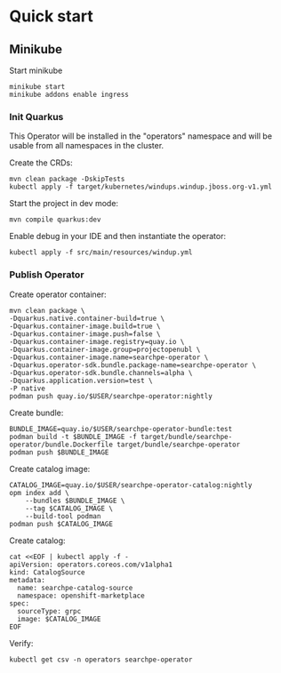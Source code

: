# Quick start

## Minikube

Start minikube

```shell
minikube start
minikube addons enable ingress
```

### Init Quarkus

This Operator will be installed in the "operators" namespace and will be usable from all namespaces in the cluster.

Create the CRDs:

```shell
mvn clean package -DskipTests
kubectl apply -f target/kubernetes/windups.windup.jboss.org-v1.yml
```

Start the project in dev mode:

```shell
mvn compile quarkus:dev
```

Enable debug in your IDE and then instantiate the operator:

```shell
kubectl apply -f src/main/resources/windup.yml
```

### Publish Operator

Create operator container:

```shell
mvn clean package \
-Dquarkus.native.container-build=true \
-Dquarkus.container-image.build=true \
-Dquarkus.container-image.push=false \
-Dquarkus.container-image.registry=quay.io \
-Dquarkus.container-image.group=projectopenubl \
-Dquarkus.container-image.name=searchpe-operator \
-Dquarkus.operator-sdk.bundle.package-name=searchpe-operator \
-Dquarkus.operator-sdk.bundle.channels=alpha \
-Dquarkus.application.version=test \
-P native
podman push quay.io/$USER/searchpe-operator:nightly
```

Create bundle:

```shell
BUNDLE_IMAGE=quay.io/$USER/searchpe-operator-bundle:test
podman build -t $BUNDLE_IMAGE -f target/bundle/searchpe-operator/bundle.Dockerfile target/bundle/searchpe-operator
podman push $BUNDLE_IMAGE
```

Create catalog image:

```shell
CATALOG_IMAGE=quay.io/$USER/searchpe-operator-catalog:nightly
opm index add \
    --bundles $BUNDLE_IMAGE \
    --tag $CATALOG_IMAGE \
    --build-tool podman
podman push $CATALOG_IMAGE
```

Create catalog:

```shell
cat <<EOF | kubectl apply -f -
apiVersion: operators.coreos.com/v1alpha1
kind: CatalogSource
metadata:
  name: searchpe-catalog-source
  namespace: openshift-marketplace
spec:
  sourceType: grpc
  image: $CATALOG_IMAGE
EOF
```

Verify:

```shell
kubectl get csv -n operators searchpe-operator
```